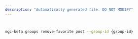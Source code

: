 ```yaml
---
description: "Automatically generated file. DO NOT MODIFY"
---
```


```bash


mgc-beta groups remove-favorite post --group-id {group-id}

```